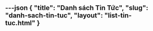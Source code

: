 ---json
{
    "title": "Danh sách Tin Tức",
    "slug": "danh-sach-tin-tuc",
    "layout": "list-tin-tuc.html"
}
---
